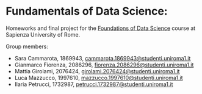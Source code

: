# Fundamentals of Data Science:

Homeworks and final project for the [Foundations of Data Science](https://sites.google.com/di.uniroma1.it/fds-2022-2023) course at Sapienza University of Rome.

Group members:

- Sara Cammarota, 1869943, cammarota.1869943@studenti.uniroma1.it
- Gianmarco Fiorenza, 2086296, fiorenza.2086296@studenti.uniroma1.it
- Mattia Girolami, 2076424, girolami.2076424@studenti.uniroma1.it
- Luca Mazzucco, 1997610, mazzucco.1997610@studenti.uniroma1.it
- Ilaria Petrucci, 1732987, petrucci.1732987@studenti.uniroma1.it
